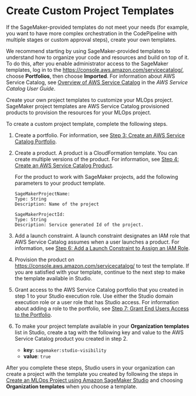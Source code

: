 # Create Custom Project Templates<a name="sagemaker-projects-templates-custom"></a>

If the SageMaker\-provided templates do not meet your needs \(for example, you want to have more complex orchestration in the CodePipeline with multiple stages or custom approval steps\), create your own templates\.

We recommend starting by using SageMaker\-provided templates to understand how to organize your code and resources and build on top of it\. To do this, after you enable administrator access to the SageMaker templates, log in to the [https://console\.aws\.amazon\.com/servicecatalog/](https://console.aws.amazon.com/servicecatalog/), choose **Portfolios**, then choose **Imported**\. For information about AWS Service Catalog, see [Overview of AWS Service Catalog](https://docs.aws.amazon.com/servicecatalog/latest/adminguide/what-is_concepts.html) in the *AWS Service Catalog User Guide*\.

Create your own project templates to customize your MLOps project\. SageMaker project templates are AWS Service Catalog provisioned products to provision the resources for your MLOps project\. 

To create a custom project template, complete the following steps\.

1. Create a portfolio\. For information, see [Step 3: Create an AWS Service Catalog Portfolio](https://docs.aws.amazon.com/servicecatalog/latest/adminguide/getstarted-portfolio.html)\.

1. Create a product\. A product is a CloudFormation template\. You can create multiple versions of the product\. For information, see [Step 4: Create an AWS Service Catalog Product](https://docs.aws.amazon.com/servicecatalog/latest/adminguide/getstarted-product.html)\.

   For the product to work with SageMaker projects, add the following parameters to your product template\.

   ```
   SageMakerProjectName:
   Type: String
   Description: Name of the project
   
   SageMakerProjectId:
   Type: String
   Description: Service generated Id of the project.
   ```

1. Add a launch constraint\. A launch constraint designates an IAM role that AWS Service Catalog assumes when a user launches a product\. For information, see [Step 6: Add a Launch Constraint to Assign an IAM Role](https://docs.aws.amazon.com/servicecatalog/latest/adminguide/getstarted-launchconstraint.html)\.

1. Provision the product on [https://console\.aws\.amazon\.com/servicecatalog/](https://console.aws.amazon.com/servicecatalog/) to test the template\. If you are satisfied with your template, continue to the next step to make the template available in Studio\.

1. Grant access to the AWS Service Catalog portfolio that you created in step 1 to your Studio execution role\. Use either the Studio domain execution role or a user role that has Studio access\. For information about adding a role to the portfolio, see [Step 7: Grant End Users Access to the Portfolio](https://docs.aws.amazon.com/servicecatalog/latest/adminguide/getstarted-deploy.html)\.

1. To make your project template available in your **Organization templates** list in Studio, create a tag with the following key and value to the AWS Service Catalog product you created in step 2\.
   + **key**: `sagemaker:studio-visibility`
   + **value**: `true`

After you complete these steps, Studio users in your organization can create a project with the template you created by following the steps in [Create an MLOps Project using Amazon SageMaker Studio](sagemaker-projects-create.md) and choosing **Organization templates** when you choose a template\.
